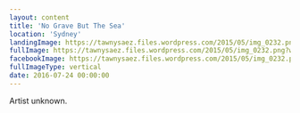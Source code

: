 ```yaml
---
layout: content
title: 'No Grave But The Sea'
location: 'Sydney'
landingImage: https://tawnysaez.files.wordpress.com/2015/05/img_0232.png?w=500&h=500&crop=1
fullImage: https://tawnysaez.files.wordpress.com/2015/05/img_0232.png?w=1000
facebookImage: https://tawnysaez.files.wordpress.com/2015/05/img_0232.png?w=1200&h=630&crop=1
fullImageType: vertical
date: 2016-07-24 00:00:00
---
```

Artist unknown.